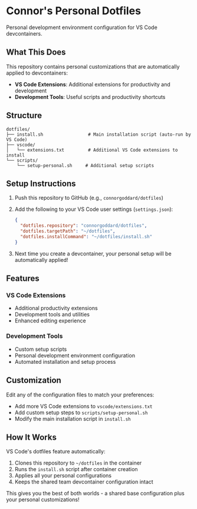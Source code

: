 # Connor's Personal Dotfiles

Personal development environment configuration for VS Code devcontainers.

## What This Does

This repository contains personal customizations that are automatically applied to devcontainers:

- **VS Code Extensions**: Additional extensions for productivity and development
- **Development Tools**: Useful scripts and productivity shortcuts

## Structure

```
dotfiles/
├── install.sh                 # Main installation script (auto-run by VS Code)
├── vscode/
│   └── extensions.txt         # Additional VS Code extensions to install
└── scripts/
    └── setup-personal.sh     # Additional setup scripts
```

## Setup Instructions

1. Push this repository to GitHub (e.g., `connorgoddard/dotfiles`)

2. Add the following to your VS Code user settings (`settings.json`):
   ```json
   {
     "dotfiles.repository": "connorgoddard/dotfiles",
     "dotfiles.targetPath": "~/dotfiles", 
     "dotfiles.installCommand": "~/dotfiles/install.sh"
   }
   ```

3. Next time you create a devcontainer, your personal setup will be automatically applied!

## Features

### VS Code Extensions
- Additional productivity extensions
- Development tools and utilities
- Enhanced editing experience

### Development Tools
- Custom setup scripts
- Personal development environment configuration
- Automated installation and setup process

## Customization

Edit any of the configuration files to match your preferences:

- Add more VS Code extensions to `vscode/extensions.txt`
- Add custom setup steps to `scripts/setup-personal.sh`
- Modify the main installation script in `install.sh`

## How It Works

VS Code's dotfiles feature automatically:
1. Clones this repository to `~/dotfiles` in the container
2. Runs the `install.sh` script after container creation
3. Applies all your personal configurations
4. Keeps the shared team devcontainer configuration intact

This gives you the best of both worlds - a shared base configuration plus your personal customizations!
